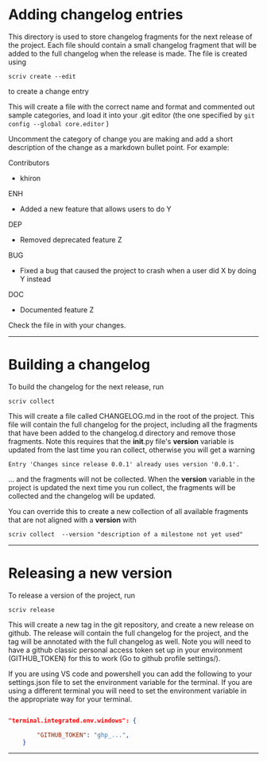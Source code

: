 # Adding changelog entries
This directory is used to store changelog fragments for the next release
of the project.  Each file should contain a small changelog fragment
that will be added to the full changelog when the release is made.
The file is created using 
```
scriv create --edit
``` 
to create a change entry 

This will create a file with the correct name and format and commented out sample categories, and load it into your .git editor (the one specified by ```git config --global core.editor``` )

Uncomment the category of change you are making and add a short description of the
change as a markdown bullet point.  For example:

Contributors
  * khiron

ENH
  * Added a new feature that allows users to do Y

DEP
  * Removed deprecated feature Z

BUG
  * Fixed a bug that caused the project to crash when a user did X
    by doing Y instead

DOC
  * Documented feature Z

Check the file in with your changes.  

---
# Building a changelog

To build the changelog for the next release, run 

```
scriv collect 
```

This will create a file called CHANGELOG.md in the root of the project.  This file will contain the full changelog for the project, including all the fragments that have been added to the changelog.d directory and remove those fragments.  Note this requires that the __init__.py file's __version__ variable is updated from the last time you ran collect, otherwise you will get a warning  

```
Entry 'Changes since release 0.0.1' already uses version '0.0.1'.
```
... and the fragments will not be collected. When the __version__ variable in the project is updated the next time you run collect, the fragments will be collected and the changelog will be updated.

You can override this to create a new collection of all available fragments that are not aligned with a __version__ with 

```
scriv collect  --version "description of a milestone not yet used"
```

---
# Releasing a new version
To release a version of the project, run 

```
scriv release
```

This will create a new tag in the git repository, and create a new release on github.  The release will contain the full changelog for the project, and the tag will be annotated with the full changelog as well.  Note you will need to have a github classic personal access token set up in your environment (GITHUB_TOKEN) for this to work (Go to github profile settings/<Developer settings>). 

If you are using VS code and powershell you can add the following to your settings.json file to set the environment variable for the terminal.  If you are using a different terminal you will need to set the environment variable in the appropriate way for your terminal.

```json

"terminal.integrated.env.windows": {

        "GITHUB_TOKEN": "ghp_...",
    }
```

---